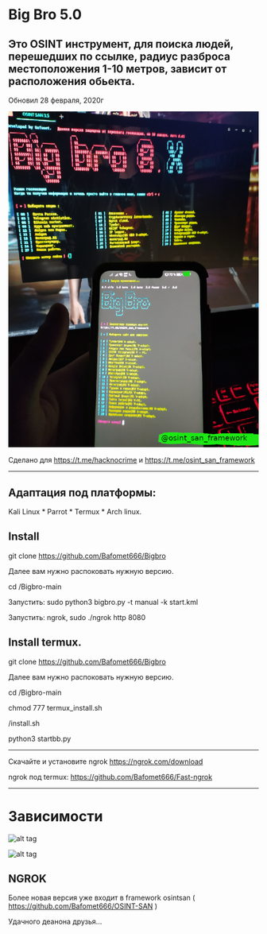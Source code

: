 # Big Bro 5.0
## Это OSINT инструмент, для поиска людей, перешедших по ссылке, радиус разброса местоположения 1-10 метров, зависит от расположения обьекта.

 Обновил 28 февраля, 2020г
 
![alt tag](https://github.com/Bafomet666/screen/blob/main/Big%20Bro%20logo.png)​

Сделано для https://t.me/hacknocrime и https://t.me/osint_san_framework

---

## Адаптация под платформы:

Kali Linux * Parrot * Termux * Arch linux.

## Install

git clone https://github.com/Bafomet666/Bigbro

  Далее вам нужно распоковать нужную версию.

  cd /Bigbro-main

  Запустить: sudo python3 bigbro.py -t manual -k start.kml
  
  Запустить: ngrok, sudo ./ngrok http 8080

## Install termux.

  git clone https://github.com/Bafomet666/Bigbro

  Далее вам нужно распоковать нужную версию.

  cd /Bigbro-main

  chmod 777 termux_install.sh

  /install.sh

  python3 startbb.py

---
  Скачайте и установите ngrok https://ngrok.com/download

  ngrok под termux: https://github.com/Bafomet666/Fast-ngrok

---

# Зависимости

![alt tag](https://camo.githubusercontent.com/d4d0378438eebbdfdf98948d518a47cb34bd241b3c836aaae47255a64f2c3bbe/68747470733a2f2f696d672e736869656c64732e696f2f62616467652f507974686f6e2d332e372532422d627269676874677265656e)

![alt tag](https://camo.githubusercontent.com/26043b6db7e2aee509448570c835702e9cd39397b53b18ac86b2b11090d08c26/68747470733a2f2f63646e2e737667706f726e2e636f6d2f6c6f676f732f707974686f6e2e737667)

NGROK 
  ---
  
  Более новая версия уже входит в framework osintsan ( https://github.com/Bafomet666/OSINT-SAN )

Удачного деанона друзья...
